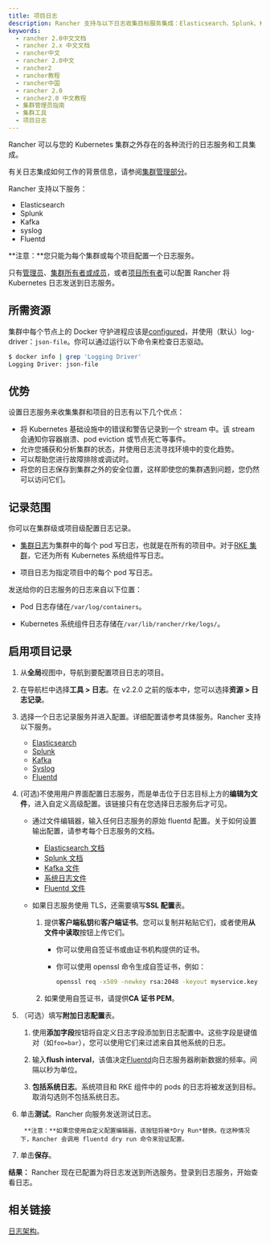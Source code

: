 ```yaml
---
title: 项目日志
description: Rancher 支持与以下日志收集目标服务集成：Elasticsearch、Splunk、Kafka、Syslog、Fluentd。日志服务提供了以下功能：捕获并分析集群的状态、在您的环境中分析趋势，寻找集群变化的规律、将日志保存到集群外的安全位置、随时了解容器崩溃，Pod 驱逐或节点死亡等事件、更轻松地调试和排除故障。
keywords:
  - rancher 2.0中文文档
  - rancher 2.x 中文文档
  - rancher中文
  - rancher 2.0中文
  - rancher2
  - rancher教程
  - rancher中国
  - rancher 2.0
  - rancher2.0 中文教程
  - 集群管理员指南
  - 集群工具
  - 项目日志
---
```


Rancher 可以与您的 Kubernetes 集群之外存在的各种流行的日志服务和工具集成。

有关日志集成如何工作的背景信息，请参阅[集群管理部分](/docs/rancher2/logging/2.0.x-2.4.x/project-logging/_index)。

Rancher 支持以下服务：

- Elasticsearch
- Splunk
- Kafka
- syslog
- Fluentd

**注意：**您只能为每个集群或每个项目配置一个日志服务。

只有[管理员](/docs/rancher2/admin-settings/rbac/global-permissions/_index)、[集群所有者或成员](/docs/rancher2/admin-settings/rbac/cluster-project-roles/_index)，或者[项目所有者](/docs/rancher2/admin-settings/rbac/cluster-project-roles/_index)可以配置 Rancher 将 Kubernetes 日志发送到日志服务。

## 所需资源

集群中每个节点上的 Docker 守护进程应该是[configured](https://docs.docker.com/config/containers/logging/configure/)，并使用（默认）log-driver：`json-file`。你可以通过运行以下命令来检查日志驱动。

```bash
$ docker info | grep 'Logging Driver'
Logging Driver: json-file
```

## 优势

设置日志服务来收集集群和项目的日志有以下几个优点：

- 将 Kubernetes 基础设施中的错误和警告记录到一个 stream 中。该 stream 会通知你容器崩溃、pod eviction 或节点死亡等事件。
- 允许您捕获和分析集群的状态，并使用日志流寻找环境中的变化趋势。
- 可以帮助您进行故障排除或调试时。
- 将您的日志保存到集群之外的安全位置，这样即使您的集群遇到问题，您仍然可以访问它们。

## 记录范围

你可以在集群级或项目级配置日志记录。

- [集群日志](/docs/rancher2/cluster-admin/tools/_index)为集群中的每个 pod 写日志，也就是在所有的项目中。对于[RKE 集群](/docs/rancher2/cluster-provisioning/rke-clusters/_index)，它还为所有 Kubernetes 系统组件写日志。

- 项目日志为指定项目中的每个 pod 写日志。

发送给你的日志服务的日志来自以下位置：

- Pod 日志存储在`/var/log/containers`。

- Kubernetes 系统组件日志存储在`/var/lib/rancher/rke/logs/`。

## 启用项目记录

1.  从**全局**视图中，导航到要配置项目日志的项目。

1.  在导航栏中选择**工具 > 日志**。在 v2.2.0 之前的版本中，您可以选择**资源 > 日志记录**。

1.  选择一个日志记录服务并进入配置。详细配置请参考具体服务。Rancher 支持以下服务。

    - [Elasticsearch](/docs/rancher2/logging/2.0.x-2.4.x/project-logging/elasticsearch/_index)
    - [Splunk](/docs/rancher2/logging/2.0.x-2.4.x/project-logging/splunk/_index)
    - [Kafka](/docs/rancher2/logging/2.0.x-2.4.x/project-logging/kafka/_index)
    - [Syslog](/docs/rancher2/logging/2.0.x-2.4.x/project-logging/syslog/_index)
    - [Fluentd](/docs/rancher2/logging/2.0.x-2.4.x/project-logging/fluentd/_index)

1.  (可选)不使用用户界面配置日志服务，而是单击位于日志目标上方的**编辑为文件**，进入自定义高级配置。该链接只有在您选择日志服务后才可见。

    - 通过文件编辑器，输入任何日志服务的原始 fluentd 配置。关于如何设置输出配置，请参考每个日志服务的文档。

      - [Elasticsearch 文档](https://github.com/uken/fluent-plugin-elasticsearch)
      - [Splunk 文档](https://github.com/fluent/fluent-plugin-splunk)
      - [Kafka 文件](https://github.com/fluent/fluent-plugin-kafka)
      - [系统日志文件](https://github.com/dlackty/fluent-plugin-remote_syslog)
      - [Fluentd 文件](https://docs.fluentd.org/v1.0/articles/out_forward)

    - 如果日志服务使用 TLS，还需要填写**SSL 配置**表。

      1. 提供**客户端私钥**和**客户端证书**。您可以复制并粘贴它们，或者使用**从文件中读取**按钮上传它们。

         - 你可以使用自签证书或由证书机构提供的证书。

         - 你可以使用 openssl 命令生成自签证书，例如：

           ```bash
           openssl req -x509 -newkey rsa:2048 -keyout myservice.key -out myservice.cert -days 365 -nodes -subj "/CN=myservice.example.com"
           ```

      2. 如果使用自签证书，请提供**CA 证书 PEM**。

1.  （可选）填写**附加日志配置**表。

    1. 使用**添加字段**按钮将自定义日志字段添加到日志配置中。这些字段是键值对（如`foo=bar`），您可以使用它们来过滤来自其他系统的日志。

    1. 输入**flush interval**，该值决定[Fluentd](https://www.fluentd.org/)向日志服务器刷新数据的频率。间隔以秒为单位。

    1. **包括系统日志**。系统项目和 RKE 组件中的 pods 的日志将被发送到目标。取消勾选则不包括系统日志。

1.  单击**测试**。Rancher 向服务发送测试日志。

         **注意：**如果您使用自定义配置编辑器，该按钮将被*Dry Run*替换。在这种情况下，Rancher 会调用 fluentd dry run 命令来验证配置。

1.  单击**保存**。

**结果：** Rancher 现在已配置为将日志发送到所选服务。登录到日志服务，开始查看日志。

## 相关链接

[日志架构](https://kubernetes.io/docs/concepts/cluster-administration/logging/)。

